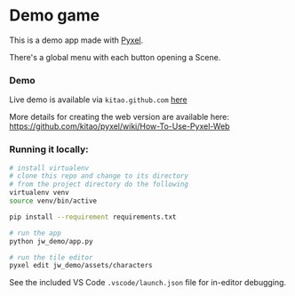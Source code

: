 # Demo game
This is a demo app made with [Pyxel](https://github.com/kitao/pyxel).

There's a global menu with each button opening a Scene.

### Demo
Live demo is available via `kitao.github.com` [here](https://kitao.github.io/pyxel/wasm/launcher/?run=joewright.202408game.jw_demo.app)

More details for creating the web version are available here: https://github.com/kitao/pyxel/wiki/How-To-Use-Pyxel-Web

### Running it locally:

```sh
# install virtualenv
# clone this repo and change to its directory
# from the project directory do the following
virtualenv venv
source venv/bin/active

pip install --requirement requirements.txt

# run the app
python jw_demo/app.py

# run the tile editor
pyxel edit jw_demo/assets/characters
```

See the included VS Code `.vscode/launch.json` file for in-editor debugging.